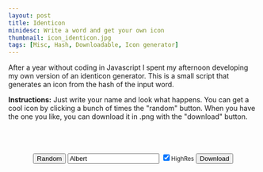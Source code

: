```yaml
---
layout: post
title: Identicon
minidesc: Write a word and get your own icon
thumbnail: icon_identicon.jpg
tags: [Misc, Hash, Downloadable, Icon generator]
---
```


After a year without coding in Javascript I spent my afternoon developing my own version of an identicon generator.
This is a small script that generates an icon from the hash of the input word. 

**Instructions:** Just write your name and look what happens.
You can get a cool icon by clicking a bunch of times the "random" button. When you have the one you like, you can download it 
in .png with the "download" button.

<br>
<script src="/assets/js/identicon.js"> </script>  

<div align="center">
<canvas id="mcanvas" width="200" height="200" style="border:0px solid #000000; box-shadow: 0 4px 8px 0 rgba(0, 0, 0, 0.2), 0 6px 20px 0 rgba(0, 0, 0, 0.19);"></canvas>
<br><br>
<button onclick="generateRandom()">Random</button>
<input type="text" id="inputText" value="Albert" oninput="generateFromWord()">
<input type="checkbox" id="myCheck" oninput="generateFromWord()" checked><small>HighRes</small>
<button onclick="download_image()">Download</button>
</div>
